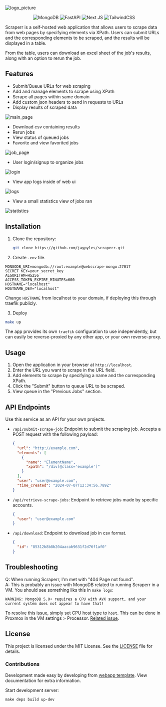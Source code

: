 ![logo_picture](https://github.com/jaypyles/www-scrape/blob/ui-changes/docs/logo_picture.png)

<div align="center">
  <img src="https://img.shields.io/badge/MongoDB-%234ea94b.svg?style=for-the-badge&logo=mongodb&logoColor=white" alt="MongoDB" />
  <img src="https://img.shields.io/badge/FastAPI-005571?style=for-the-badge&logo=fastapi" alt="FastAPI" />
  <img src="https://img.shields.io/badge/Next-black?style=for-the-badge&logo=next.js&logoColor=white" alt="Next JS" />
  <img src="https://img.shields.io/badge/tailwindcss-%2338B2AC.svg?style=for-the-badge&logo=tailwind-css&logoColor=white" alt="TailwindCSS" />
</div>

Scraperr is a self-hosted web application that allows users to scrape data from web pages by specifying elements via XPath. Users can submit URLs and the corresponding elements to be scraped, and the results will be displayed in a table.

From the table, users can download an excel sheet of the job's results, along with an option to rerun the job.

## Features

- Submit/Queue URLs for web scraping
- Add and manage elements to scrape using XPath
- Scrape all pages within same domain
- Add custom json headers to send in requests to URLs
- Display results of scraped data

![main_page](https://github.com/jaypyles/www-scrape/blob/master/docs/main_page.png)

- Download csv containing results
- Rerun jobs
- View status of queued jobs
- Favorite and view favorited jobs

![job_page](https://github.com/jaypyles/www-scrape/blob/master/docs/job_page.png)

- User login/signup to organize jobs

![login](https://github.com/jaypyles/www-scrape/blob/master/docs/login.png)

- View app logs inside of web ui

![logs](https://github.com/jaypyles/www-scrape/blob/master/docs/log_page.png)

- View a small statistics view of jobs ran

![statistics](https://github.com/jaypyles/www-scrape/blob/master/docs/stats_page.png)

## Installation

1. Clone the repository:

   ```sh
   git clone https://github.com/jaypyles/scraperr.git

   ```

2. Create `.env` file.

```
MONGODB_URI=mongodb://root:example@webscrape-mongo:27017
SECRET_KEY=your_secret_key
ALGORITHM=HS256
ACCESS_TOKEN_EXPIRE_MINUTES=600
HOSTNAME="localhost"
HOSTNAME_DEV="localhost"
```

Change `HOSTNAME` from localhost to your domain, if deploying this through traefik publicly.

3. Deploy

```sh
make up
```

The app provides its own `traefik` configuration to use independently, but can easily be reverse-proxied by any other app, or your own reverse-proxy.

## Usage

1. Open the application in your browser at `http://localhost`.
2. Enter the URL you want to scrape in the URL field.
3. Add elements to scrape by specifying a name and the corresponding XPath.
4. Click the "Submit" button to queue URL to be scraped.
5. View queue in the "Previous Jobs" section.

## API Endpoints

Use this service as an API for your own projects.

- `/api/submit-scrape-job`: Endpoint to submit the scraping job. Accepts a POST request with the following payload:

  ```json
  {
    "url": "http://example.com",
    "elements": [
      {
        "name": "ElementName",
        "xpath": "/div[@class='example']"
      }
    ],
    "user": "user@example.com",
    "time_created": "2024-07-07T12:34:56.789Z"
  }
  ```

- `/api/retrieve-scrape-jobs`: Endpoint to retrieve jobs made by specific accounts.

  ```json
  {
    "user": "user@example.com"
  }
  ```

- `/api/download`: Endpoint to download job in csv format.
  ```json
  {
    "id": "85312b8b8b204aacab9631f2d76f1af0"
  }
  ```

## Troubleshooting

Q: When running Scraperr, I'm met with "404 Page not found".  
A: This is probably an issue with MongoDB related to running Scraperr in a VM. You should see something liks this in `make logs`:

```
WARNING: MongoDB 5.0+ requires a CPU with AVX support, and your current system does not appear to have that!
```

To resolve this issue, simply set CPU host type to `host`. This can be done in Proxmox in the VM settings > Processor. [Related issue](https://github.com/jaypyles/Scraperr/issues/9).

## License

This project is licensed under the MIT License. See the [LICENSE](LICENSE) file for details.

### Contributions

Development made easy by developing from [webapp template](https://github.com/jaypyles/webapp-template). View documentation for extra information.

Start development server:

`make deps build up-dev`
